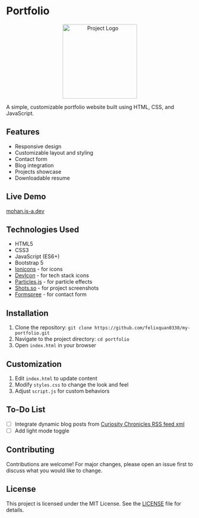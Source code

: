 # Portfolio

<div style="text-align:center;">
    <img src="https://github.com/mohankumarpaluru/mohankumarpaluru.github.io/raw/refs/heads/master/assets/images/logo.png" alt="Project Logo" height="200">
</div>

A simple, customizable portfolio website built using HTML, CSS, and JavaScript.

## Features

- Responsive design
- Customizable layout and styling
- Contact form
- Blog integration
- Projects showcase
- Downloadable resume

## Live Demo

[mohan.is-a.dev](https://mohan.is-a.dev/)

## Technologies Used

- HTML5
- CSS3
- JavaScript (ES6+)
- Bootstrap 5
- [Ionicons](https://ionicons.com/) - for icons
- [DevIcon](https://github.com/devicons/devicon) - for tech stack icons
- [Particles.js](https://github.com/VincentGarreau/particles.js) - for particle effects
- [Shots.so](https://shots.so/) - for project screenshots
- [Formspree](https://formspree.io/) - for contact form

## Installation

1. Clone the repository: `git clone https://github.com/felixquan0330/my-portfolio.git`
2. Navigate to the project directory: `cd portfolio`
3. Open `index.html` in your browser

## Customization

1. Edit `index.html` to update content
2. Modify `styles.css` to change the look and feel
3. Adjust `script.js` for custom behaviors


## To-Do List

- [ ] Integrate dynamic blog posts from [Curiosity Chronicles RSS feed xml](https://curiosity.trixtertempdrive.eu.org/index.xml)
- [ ] Add light mode toggle

## Contributing

Contributions are welcome! For major changes, please open an issue first to discuss what you would like to change.

## License

This project is licensed under the MIT License. See the [LICENSE](https://github.com/mohankumarpaluru/mohankumarpaluru.github.io/blob/9885f20859cd330713367980db24e251f7a290e8/LICENSE) file for details.

